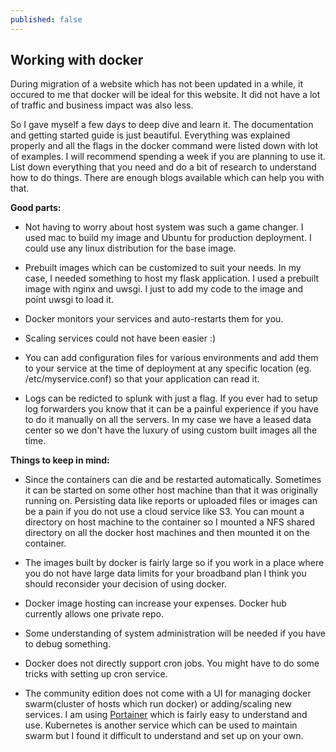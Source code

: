 ```yaml
---
published: false
---
```

## Working with docker

During migration of a website which has not been updated in a while, it occured to me that docker will be ideal for this website. It did not have a lot of traffic and business impact was also less. 

So I gave myself a few days to deep dive and learn it. The documentation and getting started guide is just beautiful. Everything was explained properly and all the flags in the docker command were listed down with lot of examples. I will recommend spending a week if you are planning to use it. List down everything that you need and do a bit of research to understand how to do things. There are enough blogs available which can help you with that.

**Good parts:** 

- Not having to worry about host system was such a game changer. I used mac to build my image and Ubuntu for production deployment. I could use any linux distribution for the base image.

- Prebuilt images which can be customized to suit your needs. In my case, I needed something to host my flask application. I used a prebuilt image with nginx and uwsgi. I just to add my code to the image and point uwsgi to load it.

- Docker monitors your services and auto-restarts them for you.

- Scaling services could not have been easier :)

- You can add configuration files for various environments and add them to your service at the time of deployment at any specific location (eg. /etc/myservice.conf) so that your application can read it.

- Logs can be redicted to splunk with just a flag. If you ever had to setup log forwarders you know that it can be a painful experience if you have to do it manually on all the servers. In my case we have a leased data center so we don't have the luxury of using custom built images all the time.

**Things to keep in mind:** 

- Since the containers can die and be restarted automatically. Sometimes it can be started on some other host machine than that it was originally running on. Persisting data like reports or uploaded files or images can be a pain if you do not use a cloud service like S3. You can mount a directory on host machine to the container so I mounted a NFS shared directory on all the docker host machines and then mounted it on the container.

- The images built by docker is fairly large so if you work in a place where you do not have large data limits for your broadband plan I think you should reconsider your decision of using docker.

- Docker image hosting can increase your expenses. Docker hub currently allows one private repo. 

- Some understanding of system administration will be needed if you have to debug something.

- Docker does not directly support cron jobs. You might have to do some tricks with setting up cron service.

- The community edition does not come with a UI for managing docker swarm(cluster of hosts which run docker) or adding/scaling new services. I am using [Portainer](https://portainer.io/) which is fairly easy to understand and use. Kubernetes is another service which can be used to maintain swarm but I found it difficult to understand and set up on your own.


